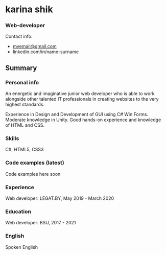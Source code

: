 # karina shik
### Web-developer


Contact info:
* myemail@gmail.com
* linkedin.com/in/name-surname


## Summary


### Personal info

An energetic and imaginative junior web developer who is able to work alongside other talented IT professionals in creating websites
to the very highest standards.

Experience in Design and Development of GUI using C# Win Forms. Moderate knowledge in Unity. Good hands-on experience and knowledge of HTML and CSS.


### Skills

C#, HTML5, CSS3


### Code examples (latest)

Code examples here soon


### Experience

Web developer: LEGAT.BY, May 2019 - March 2020


### Education

Web developer: BSU, 2017 - 2021


### English

Spoken English
